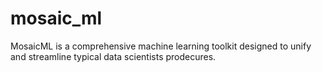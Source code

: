 # mosaic_ml
MosaicML is a comprehensive machine learning toolkit designed to unify and streamline typical data scientists prodecures.
